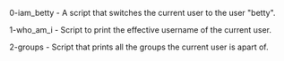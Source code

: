 0-iam_betty - A script that switches the current user to the user "betty".

1-who_am_i - Script to print the effective username of the current user.

2-groups - Script that prints all the groups the current user is apart of.